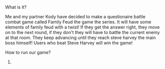 What is it?

Me and my partner Kody have decided to make a questionaire battle combat game called Family Feud the game the series. It will have some elements of family feud with a twist! If they get the answer right, they move on to the next round, if they don't they will have to battle the current enemy at that room. They keep advancing until they reach steve harvey the main boss himself! Users who beat Steve Harvey will win the game!


How to run our game?

1.



